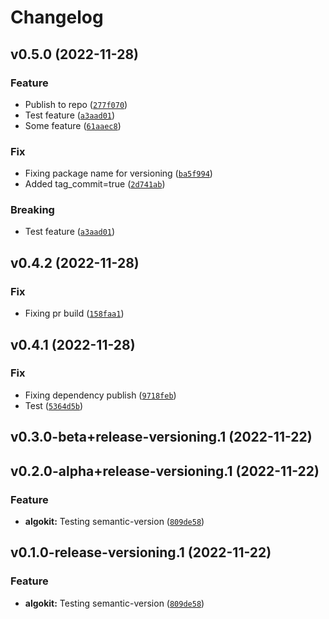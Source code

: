 # Changelog

<!--next-version-placeholder-->

## v0.5.0 (2022-11-28)
### Feature
* Publish to repo ([`277f070`](https://github.com/robdmoore/algokit-cli/commit/277f070504059cb9e41846e5345c2f96a6613b0e))
* Test feature ([`a3aad01`](https://github.com/robdmoore/algokit-cli/commit/a3aad016e58b0e1b4e9d45680295f99eec497aed))
* Some feature ([`61aaec8`](https://github.com/robdmoore/algokit-cli/commit/61aaec8ef833fafd6cd067a59673c8a16b4667df))

### Fix
* Fixing package name for versioning ([`ba5f994`](https://github.com/robdmoore/algokit-cli/commit/ba5f994b00075bfb1b8abf1f1f9a6c43cce30e0f))
* Added tag_commit=true ([`2d741ab`](https://github.com/robdmoore/algokit-cli/commit/2d741abbd57f945c003cb882507d70478794bd9b))

### Breaking
* Test feature ([`a3aad01`](https://github.com/robdmoore/algokit-cli/commit/a3aad016e58b0e1b4e9d45680295f99eec497aed))

## v0.4.2 (2022-11-28)
### Fix
* Fixing pr build ([`158faa1`](https://github.com/robdmoore/algokit-cli/commit/158faa11b2ba113d177913337706cfacbe43deb9))

## v0.4.1 (2022-11-28)
### Fix
* Fixing dependency publish ([`9718feb`](https://github.com/robdmoore/algokit-cli/commit/9718febb32456986988f367040093dae6881f5c7))
* Test ([`5364d5b`](https://github.com/robdmoore/algokit-cli/commit/5364d5b1499aad2579d92199649af41686a78bd1))

## v0.3.0-beta+release-versioning.1 (2022-11-22)


## v0.2.0-alpha+release-versioning.1 (2022-11-22)
### Feature
* **algokit:** Testing semantic-version ([`809de58`](https://github.com/algorandfoundation/algokit-cli/commit/809de587bb9ae0d09a65ab03ece9760104cdbda6))

## v0.1.0-release-versioning.1 (2022-11-22)
### Feature
* **algokit:** Testing semantic-version ([`809de58`](https://github.com/algorandfoundation/algokit-cli/commit/809de587bb9ae0d09a65ab03ece9760104cdbda6))
